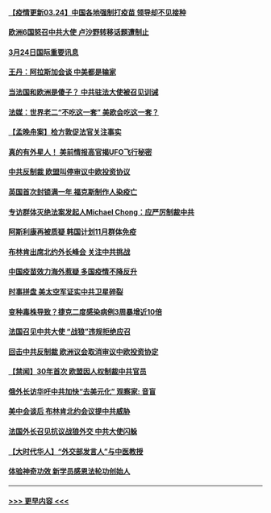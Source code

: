 #### [【疫情更新03.24】中国各地强制打疫苗 领导却不见接种](../pages/prog202/a103078521.md?t=03242051) 
#### [欧洲6国怒召中共大使 卢沙野转移话题遭制止](../pages/prog202/a103080435.md?t=03242051) 
#### [3月24日国际重要讯息](../pages/prog202/a103080423.md?t=03242051) 
#### [王丹：阿拉斯加会谈 中美都是输家](../pages/prog202/a103080344.md?t=03242051) 
#### [当法国和欧洲是傻子？ 中共驻法大使被召见训诫](../pages/prog202/a103080119.md?t=03242051) 
#### [法媒：世界老二“不吃这一套” 美欧会吃这一套？](../pages/prog202/a103080303.md?t=03242051) 
#### [【孟晚舟案】检方敦促法官关注事实](../pages/prog202/a103080301.md?t=03242051) 
#### [真的有外星人！ 美前情报高官揭UFO飞行秘密](../pages/prog202/a103080160.md?t=03242051) 
#### [中共反制裁 欧盟叫停审议中欧投资协议](../pages/prog202/a103080054.md?t=03242051) 
#### [英国首次封锁满一年 福克斯制作人染疫亡](../pages/prog202/a103079823.md?t=03242051) 
#### [专访群体灭绝法案发起人Michael Chong：应严厉制裁中共](../pages/prog202/a103080011.md?t=03242051) 
#### [阿斯利康再被质疑 韩国计划11月群体免疫](../pages/prog202/a103080029.md?t=03242051) 
#### [布林肯出席北约外长峰会 关注中共挑战](../pages/prog202/a103080040.md?t=03242051) 
#### [中国疫苗效力海外惹疑 多国疫情不降反升](../pages/prog202/a103080004.md?t=03242051) 
#### [时事拼盘 美太空军证实中共卫星碎裂](../pages/prog202/a103079999.md?t=03242051) 
#### [变种毒株导致？捷克二度感染病例3周暴增近10倍](../pages/prog202/a103079937.md?t=03242051) 
#### [法国召见中共大使 “战狼”违规拒绝应召](../pages/prog202/a103079908.md?t=03242051) 
#### [回击中共反制裁 欧洲议会取消审议中欧投资协定](../pages/prog202/a103079783.md?t=03242051) 
#### [【禁闻】30年首次 欧盟因人权制裁中共官员](../pages/prog202/a103079839.md?t=03242051) 
#### [俄外长访华吁中共加快“去美元化” 观察家: 音盲](../pages/prog202/a103079728.md?t=03242051) 
#### [美中会谈后 布林肯北约会议提中共威胁](../pages/prog202/a103079793.md?t=03242051) 
#### [法国外长召见抗议战狼外交 中共大使闪躲](../pages/prog202/a103079779.md?t=03242051) 
#### [【大时代华人】“外交部发言人”与中医教授](../pages/prog202/a103079703.md?t=03242051) 
#### [体验神奇功效 新学员感恩法轮功创始人](../pages/prog202/a103079683.md?t=03242051) 

----
#### [ >>> 更早内容 <<< ](../indexes/prog202-earlier.md)
